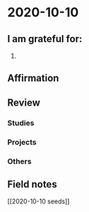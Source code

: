 # 2020-10-10

## I am grateful for:
1. 

## Affirmation

## Review
### Studies

### Projects

### Others

## Field notes

[[2020-10-10 seeds]]